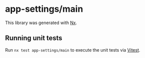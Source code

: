 # app-settings/main

This library was generated with [Nx](https://nx.dev).

## Running unit tests

Run `nx test app-settings/main` to execute the unit tests via [Vitest](https://vitest.dev/).

